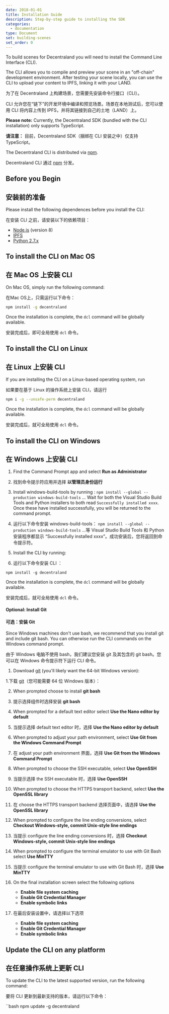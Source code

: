 ```yaml
---
date: 2018-01-01
title: Installation Guide
description: Step-by-step guide to installing the SDK
categories:
  - documentation
type: Document
set: building-scenes
set_order: 0
---
```



To build scenes for Decentraland you will need to install the Command Line Interface (CLI).

The CLI allows you to compile and preview your scene in an "off-chain" development environment. After testing your scene locally, you can use the CLI to upload your content to IPFS, linking it with your LAND.

为了在 Decentraland 上构建场景，您需要先安装命令行接口（CLI）。

CLI 允许您在“链下”的开发环境中编译和预览场景。场景在本地测试后，您可以使用 CLI 将内容上传到 IPFS，并将其链接到自己的土地（LAND）上。

**Please note:** Currently, the Decentraland SDK (bundled with the CLI installation) only supports TypeScript.

**请注意：** 目前，Decentraland SDK（捆绑在 CLI 安装之中）仅支持 TypeScript。

The Decentraland CLI is distributed via [npm](https://www.npmjs.com/get-npm?utm_source=house&utm_medium=homepage&utm_campaign=free%20orgs&utm_term=Install%20npm).

Decentraland CLI 通过 [npm](https://www.npmjs.com/get-npm?utm_source=house&utm_medium=homepage&utm_campaign=free%20orgs&utm_term=Install%20npm) 分发。

## Before you Begin

## 安装前的准备

Please install the following dependences before you install the CLI:

在安装 CLI 之前，请安装以下的依赖项目：

* [Node.js](https://github.com/decentraland/cli#nodejs-installation) (version 8)
* [IPFS](https://dist.ipfs.io/#go-ipfs)
* [Python 2.7.x](https://www.python.org/downloads/)


## To install the CLI on Mac OS
## 在 Mac OS 上安装 CLI

On Mac OS, simply run the following command:

在Mac OS上，只需运行以下命令：

```bash
npm install -g decentraland
```

Once the installation is complete, the `dcl` command will be globally available.

安装完成后，即可全局使用 `dcl` 命令。

## To install the CLI on Linux

## 在 Linux 上安装 CLI

If you are installing the CLI on a Linux-based operating system, run

如果要在基于 Linux 的操作系统上安装 CLI，请运行

```bash
npm i -g --unsafe-perm decentraland
```

Once the installation is complete, the `dcl` command will be globally available.

安装完成后，就可全局使用 `dcl` 命令。

## To install the CLI on Windows

## 在 Windows 上安装 CLI

1. Find the Command Prompt app and select **Run as Administrator**

1. 找到命令提示符应用并选择 **以管理员身份运行**

2. Install windows-build-tools by running :
`npm install --global --production windows-build-tools`
... Wait for both the Visual Studio Build Tools and Python installers to both read `Successfully installed xxxx`. Once these have installed successfully, you will be returned to the command prompt.

2. 运行以下命令安装 windows-build-tools：
`npm install --global --production windows-build-tools`
...等 Visual Studio Build Tools 和 Python 安装程序都显示 “Successfully installed xxxx”。成功安装后，您将返回到命令提示符。

1. Install the CLI by running:

1. 运行以下命令安装 CLI ：

`npm install -g decentraland`

Once the installation is complete, the `dcl` command will be globally available.

安装完成后，就可全局使用 `dcl` 命令。

#### Optional: Install Git

#### 可选：安装 Git

Since Windows machines don't use bash, we recommend that you install git and include git bash. You can otherwise run the CLI commands on the Windows command prompt.

由于 Windows 电脑不使用 bash，我们建议您安装 git 及其包含的 git bash。您可以在 Windows 命令提示符下运行 CLI 命令。

1. Download [git](https://git-scm.com/download/win) (you'll likely want the 64-bit Windows version):

1.下载 [git](https://git-scm.com/download/win)（您可能需要 64 位 Windows 版本）：

2. When prompted choose to install **git bash**

2. 提示选择组件时选择安装 **git bash**

3. When prompted for a default text editor select **Use the Nano editor by default**

3. 当提示选择 default text editor 时，选择 **Use the Nano editor by default**

4. When prompted to adjust your path environment, select **Use Git from the Windows Command Prompt**

4. 在 adjust your path environment 界面，选择 **Use Git from the Windows Command Prompt**

5. When prompted to choose the SSH executable, select **Use OpenSSH**

5. 当提示选择 the SSH executable 时，选择 **Use OpenSSH**

6. When prompted to choose the HTTPS transport backend, select **Use the OpenSSL library**

6. 在 choose the HTTPS transport backend 选择页面中，请选择 **Use the OpenSSL library**

7. When prompted to configure the line ending conversions, select **Checkout Windows-style, commit Unix-style line endings**

7. 当提示 configure the line ending conversions 时，选择 **Checkout Windows-style, commit Unix-style line endings**

8. When prompted to configure the terminal emulator to use with Git Bash select **Use MinTTY**

8. 当提示 configure the terminal emulator to use with Git Bash 时，选择 **Use MinTTY**

9. On the final installation screen select the following options
    * **Enable file system caching**
    * **Enable Git Credential Manager**
    * **Enable symbolic links**

9. 在最后安装设置中，请选择以下选项
    * **Enable file system caching**
    * **Enable Git Credential Manager**
    * **Enable symbolic links**


## Update the CLI on any platform


## 在任意操作系统上更新 CLI

To update the CLI to the latest supported version, run the following command:

要将 CLI 更新到最新支持的版本，请运行以下命令：

``bash
npm update -g decentraland
```